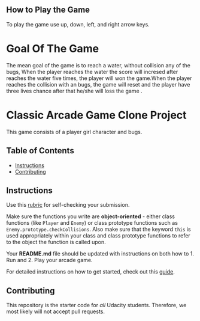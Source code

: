 ## How to Play the Game
To play the game use up, down, left, and right arrow keys.
# Goal Of The Game 
The mean goal of the game is to reach a water, without collision  any of the bugs, When the player reaches the water the score will incresed after reaches the water five times, the player will won the game.When the player reaches the collision with an bugs, the game will reset and the player have three lives chance after that he/she will loss the game .
# Classic Arcade Game Clone Project
This game consists of a player girl character and bugs. 

## Table of Contents


- [Instructions](#instructions)
- [Contributing](#contributing)

## Instructions

Use this [rubric](https://review.udacity.com/#!/rubrics/15/view) for self-checking your submission.

Make sure the functions you write are **object-oriented** - either class functions (like `Player` and `Enemy`) or class prototype functions such as `Enemy.prototype.checkCollisions`. Also make sure that the keyword `this` is used appropriately within your class and class prototype functions to refer to the object the function is called upon.

Your **README.md** file should be updated with instructions on both how to 1. Run and 2. Play your arcade game.

For detailed instructions on how to get started, check out this [guide](https://docs.google.com/document/d/1v01aScPjSWCCWQLIpFqvg3-vXLH2e8_SZQKC8jNO0Dc/pub?embedded=true).

## Contributing

This repository is the starter code for _all_ Udacity students. Therefore, we most likely will not accept pull requests.
